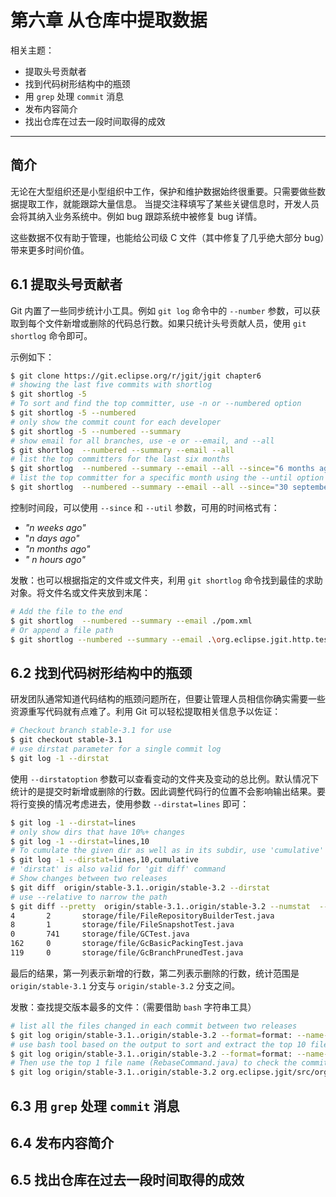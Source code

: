 # 第六章 从仓库中提取数据

相关主题：

- 提取头号贡献者
- 找到代码树形结构中的瓶颈
- 用 `grep` 处理 `commit` 消息
- 发布内容简介
- 找出仓库在过去一段时间取得的成效

---



## 简介

无论在大型组织还是小型组织中工作，保护和维护数据始终很重要。只需要做些数据提取工作，就能跟踪大量信息。 当提交注释填写了某些关键信息时，开发人员会将其纳入业务系统中。例如 bug 跟踪系统中被修复 bug 详情。

这些数据不仅有助于管理，也能给公司级 C 文件（其中修复了几乎绝大部分 bug）带来更多时间价值。



## 6.1 提取头号贡献者

Git 内置了一些同步统计小工具。例如 `git log` 命令中的 `--number` 参数，可以获取到每个文件新增或删除的代码总行数。如果只统计头号贡献人员，使用 `git shortlog` 命令即可。

示例如下：

```bash
$ git clone https://git.eclipse.org/r/jgit/jgit chapter6
# showing the last five commits with shortlog
$ git shortlog -5
# To sort and find the top committer, use -n or --numbered option
$ git shortlog -5 --numbered
# only show the commit count for each developer
$ git shortlog -5 --numbered --summary
# show email for all branches, use -e or --email, and --all
$ git shortlog  --numbered --summary --email --all
# list the top committers for the last six months
$ git shortlog  --numbered --summary --email --all --since="6 months ago"
# list the top committer for a specific month using the --until option
$ git shortlog  --numbered --summary --email --all --since="30 september 2013" --until="1 november 2013"
```

控制时间段，可以使用 `--since` 和 `--util` 参数，可用的时间格式有：

- *"n weeks ago"*
- "*n days ago"*
- *"n months ago"*
- *" n hours ago"*



发散：也可以根据指定的文件或文件夹，利用 `git shortlog` 命令找到最佳的求助对象。将文件名或文件夹放到末尾：

```bash
# Add the file to the end
$ git shortlog  --numbered --summary --email ./pom.xml
# Or append a file path
$ git shortlog --numbered --summary --email .\org.eclipse.jgit.http.test
```





## 6.2 找到代码树形结构中的瓶颈

研发团队通常知道代码结构的瓶颈问题所在，但要让管理人员相信你确实需要一些资源重写代码就有点难了。利用 Git 可以轻松提取相关信息予以佐证：

```bash
# Checkout branch stable-3.1 for use
$ git checkout stable-3.1
# use dirstat parameter for a single commit log
$ git log -1 --dirstat
```

使用 `--dirstatoption` 参数可以查看变动的文件夹及变动的总比例。默认情况下统计的是提交时新增或删除的行数。因此调整代码行的位置不会影响输出结果。要将行变换的情况考虑进去，使用参数 `--dirstat=lines` 即可：

```bash
$ git log -1 --dirstat=lines
# only show dirs that have 10%+ changes
$ git log -1 --dirstat=lines,10 
# To cumulate the given dir as well as in its subdir, use 'cumulative' like this:
$ git log -1 --dirstat=lines,10,cumulative 
# 'dirstat' is also valid for 'git diff' command
# Show changes between two releases
$ git diff  origin/stable-3.1..origin/stable-3.2 --dirstat
# use --relative to narrow the path
$ git diff --pretty  origin/stable-3.1..origin/stable-3.2 --numstat  --relative="org.eclipse.jgit.test/tst/org/eclipse/jgit/internal/" org.eclipse.jgit.test/tst/org/eclipse/jgit/internal/
4       2       storage/file/FileRepositoryBuilderTest.java
8       1       storage/file/FileSnapshotTest.java
0       741     storage/file/GCTest.java
162     0       storage/file/GcBasicPackingTest.java
119     0       storage/file/GcBranchPrunedTest.java
```

最后的结果，第一列表示新增的行数，第二列表示删除的行数，统计范围是`origin/stable-3.1` 分支与 `origin/stable-3.2` 分支之间。



发散：查找提交版本最多的文件：（需要借助 `bash` 字符串工具）

```bash
# list all the files changed in each commit between two releases
$ git log origin/stable-3.1..origin/stable-3.2 --format=format: --name-only
# use bash tool based on the output to sort and extract the top 10 files with maximum commits
$ git log origin/stable-3.1..origin/stable-3.2 --format=format: --name-only | sed '/^$/d'  | sort | uniq -c | sort -r | head -10 
# Then use the top 1 file name (RebaseCommand.java) to check the commit details
$ git log origin/stable-3.1..origin/stable-3.2 org.eclipse.jgit/src/org/eclipse/jgit/api/RebaseCommand.java
```



## 6.3 用 `grep` 处理 `commit` 消息























## 6.4 发布内容简介

## 6.5 找出仓库在过去一段时间取得的成效
